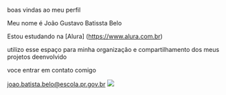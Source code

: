boas vindas ao meu perfil

Meu nome é João Gustavo Batissta Belo

Estou estudando na [Alura] (https://www.alura.com.br)

utilizo esse espaço para minha organização e compartilhamento dos meus projetos deenvolvido 

voce entrar em contato comigo

joao.batista.belo@escola.pr.gov.br
![](https://media.tenor.com/Ow4aJ_k2rgkAAAAC/cat-monday-left-me-broken-cat.gif)
